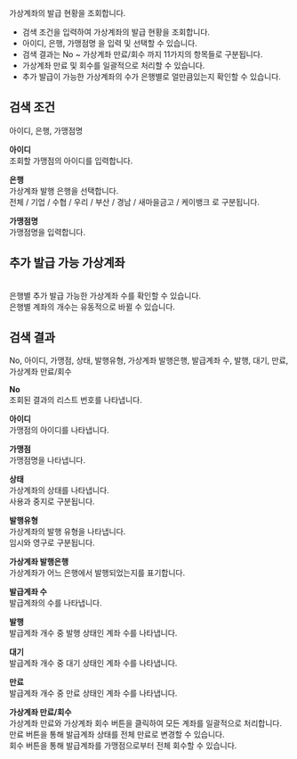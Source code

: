 가상계좌의 발급 현황을 조회합니다.


- 검색 조건을 입력하여 가상계좌의 발급 현황을 조회합니다.
- 아이디, 은행, 가맹점명 을 입력 및 선택할 수 있습니다.
- 검색 결과는 No ~ 가상계좌 만료/회수 까지 11가지의 항목들로 구분됩니다.
- 가상계좌 만료 및 회수를 일괄적으로 처리할 수 있습니다.
- 추가 발급이 가능한 가상계좌의 수가 은행별로 얼만큼있는지 확인할 수 있습니다.

## 검색 조건
아이디, 은행, 가맹점명


**아이디**
<br>조회할 가맹점의 아이디를 입력합니다.

**은행**
<br>가상계좌 발행 은행을 선택합니다.
<br>전체 / 기업 / 수협 / 우리 / 부산 / 경남 / 새마을금고 / 케이뱅크 로 구분됩니다.

**가맹점명**
<br>가맹점명을 입력합니다.




## 추가 발급 가능 가상계좌
<br>은행별 추가 발급 가능한 가상계좌 수를 확인할 수 있습니다.
<br>은행별 계좌의 개수는 유동적으로 바뀔 수 있습니다.





## 검색 결과
No, 아이디, 가맹점, 상태, 발행유형, 가상계좌 발행은행, 발급계좌 수, 발행, 대기, 만료, 가상계좌 만료/회수

**No**
<br>조회된 결과의 리스트 번호를 나타냅니다.

**아이디**
<br>가맹점의 아이디를 나타냅니다.

**가맹점**
<br>가맹점명을 나타냅니다.

**상태**
<br>가상계좌의 상태를 나타냅니다.
<br>사용과 중지로 구분됩니다.

**발행유형**
<br>가상계좌의 발행 유형을 나타냅니다.
<br>임시와 영구로 구분됩니다.

**가상계좌 발행은행**
<br>가상계좌가 어느 은행에서 발행되었는지를 표기합니다.

**발급계좌 수**
<br>발급계좌의 수를 나타냅니다.

**발행**
<br>발급계좌 개수 중 발행 상태인 계좌 수를 나타냅니다.

**대기**
<br>발급계좌 개수 중 대기 상태인 계좌 수를 나타냅니다.

**만료**
<br>발급계좌 개수 중 만료 상태인 계좌 수를 나타냅니다.

**가상계좌 만료/회수**
<br>가상계좌 만료와 가상계좌 회수 버튼을 클릭하여 모든 계좌를 일괄적으로 처리합니다.
<br>만료 버튼을 통해 발급계좌 상태를 전체 만료로 변경할 수 있습니다.
<br>회수 버튼을 통해 발급계좌를 가맹점으로부터 전체 회수할 수 있습니다.

